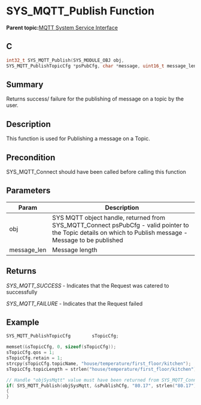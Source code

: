# SYS\_MQTT\_Publish Function

**Parent topic:**[MQTT System Service Interface](GUID-B5FCF623-E7FF-4626-AA04-20BCC3916E44.md)

## C

```c
int32_t SYS_MQTT_Publish(SYS_MODULE_OBJ obj,
SYS_MQTT_PublishTopicCfg *psPubCfg, char *message, uint16_t message_len);
```

## Summary

Returns success/ failure for the publishing of message on a topic by the user.

## Description

This function is used for Publishing a message on a Topic.

## Precondition

SYS\_MQTT\_Connect should have been called before calling this function

## Parameters

|Param|Description|
|-----|-----------|
|obj|SYS MQTT object handle, returned from SYS\_MQTT\_Connect psPubCfg - valid pointer to the Topic details on which to Publish message - Message to be published|
|message\_len|Message length|

## Returns

*SYS\_MQTT\_SUCCESS* - Indicates that the Request was catered to successfully

*SYS\_MQTT\_FAILURE* - Indicates that the Request failed

## Example

```c
SYS_MQTT_PublishTopicCfg		sTopicCfg;

memset(&sTopicCfg, 0, sizeof(sTopicCfg));
sTopicCfg.qos = 1;
sTopicCfg.retain = 1;
strcpy(sTopicCfg.topicName, "house/temperature/first_floor/kitchen");
sTopicCfg.topicLength = strlen("house/temperature/first_floor/kitchen");

// Handle "objSysMqtt" value must have been returned from SYS_MQTT_Connect.
if( SYS_MQTT_Publish(objSysMqtt, &sPublishCfg, "80.17", strlen("80.17")) == SYS_MQTT_SUCCESS)
{
}
```

